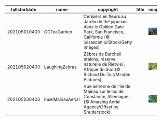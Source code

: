 |fullstartdate|name|copyright|title|image|
|--|--|--|--|--|
202105010400|GGTeaGarden|Cerisiers en fleurs au Jardin de thé japonais dans le Golden Gate Park, San Francisco, Californie (© luisascanio/iStock/Getty Images)||![](/fr-CA/2021/05/202105010400GGTeaGarden.jpg)|
202105020400|LaughingZebras|Zèbres de Burchell étalons, réserve naturelle de Rietvlei , Afrique du Sud (© Richard Du Toit/Minden Pictures)||![](/fr-CA/2021/05/202105020400LaughingZebras.jpg)|
202105030400|InselMainauAerial|Vue aérienne de l'île de Mainau sur le lac de Constance, Allemagne (© Amazing Aerial Agency/Offset by Shutterstock)||![](/fr-CA/2021/05/202105030400InselMainauAerial.jpg)|
